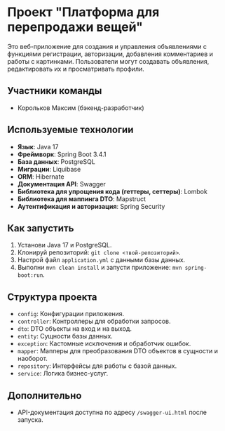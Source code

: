 # Проект "Платформа для перепродажи вещей"

Это веб-приложение для создания и управления объявлениями с функциями регистрации, авторизации, добавления комментариев и работы с картинками. Пользователи могут создавать объявления, редактировать их и просматривать профили.

## Участники команды
- Корольков Максим (бэкенд-разработчик)

## Используемые технологии
- **Язык**: Java 17
- **Фреймворк**: Spring Boot 3.4.1
- **База данных**: PostgreSQL
- **Миграции**: Liquibase
- **ORM**: Hibernate
- **Документация API**: Swagger
- **Библиотека для упрощения кода (геттеры, сеттеры)**: Lombok
- **Библиотека для маппинга DTO**: Mapstruct
- **Аутентификация и авторизация**: Spring Security

## Как запустить
1. Установи Java 17 и PostgreSQL.
2. Клонируй репозиторий: `git clone <твой-репозиторий>`.
3. Настрой файл `application.yml` с данными базы данных.
4. Выполни `mvn clean install` и запусти приложение: `mvn spring-boot:run`.

## Структура проекта
- `config`: Конфигурации приложения.
- `controller`: Контроллеры для обработки запросов.
- `dto`: DTO объекты на вход и на выход.
- `entity`: Сущности базы данных.
- `exception`: Кастомные исключения и обработчик ошибок.
- `mapper`: Мапперы для преобразования DTO объектов в сущности и наоборот.
- `repository`: Интерфейсы для работы с базой данных.
- `service`: Логика бизнес-услуг.

## Дополнительно
- API-документация доступна по адресу `/swagger-ui.html` после запуска.